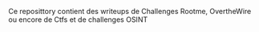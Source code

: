 Ce reposittory contient des writeups de Challenges Rootme, OvertheWire ou encore de Ctfs et de challenges OSINT
